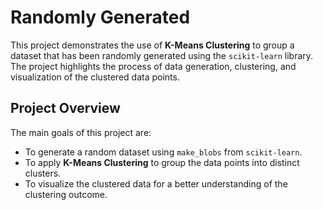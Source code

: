 # Randomly Generated

This project demonstrates the use of **K-Means Clustering** to group a dataset that has been randomly generated using the `scikit-learn` library. The project highlights the process of data generation, clustering, and visualization of the clustered data points.

## Project Overview

The main goals of this project are:
- To generate a random dataset using `make_blobs` from `scikit-learn`.
- To apply **K-Means Clustering** to group the data points into distinct clusters.
- To visualize the clustered data for a better understanding of the clustering outcome.

